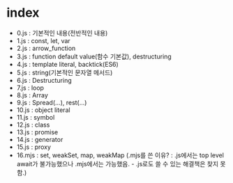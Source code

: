 # index
- 0.js : 기본적인 내용(전반적인 내용)
- 1.js : const, let, var
- 2.js : arrow_function
- 3.js : function default value(함수 기본값), destructuring
- 4.js : template literal, backtick(ES6)
- 5.js : string(기본적인 문자열 메서드)
- 6.js : Destructuring
- 7.js : loop
- 8.js : Array
- 9.js : Spread(...), rest(...)
- 10.js : object literal
- 11.js : symbol
- 12.js : class
- 13.js : promise
- 14.js : generator
- 15.js : proxy
- 16.mjs : set, weakSet, map, weakMap (.mjs를 쓴 이유? : .js에서는 top level await가 불가능했으나 .mjs에서는 가능했음. - .js로도 쓸 수 있는 해결책은 찾지 못함.)